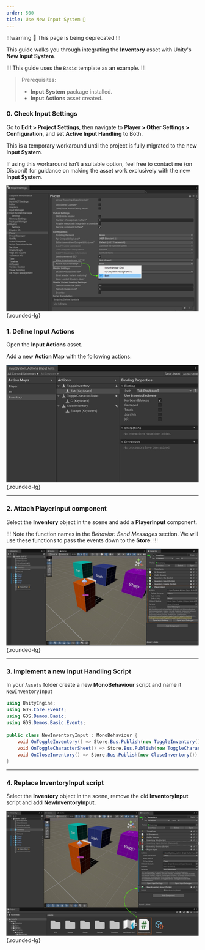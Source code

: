 ```yaml
---
order: 500
title: Use New Input System 🚧
--- 
```


!!!warning
🚧 This page is being deprecated
!!!

This guide walks you through integrating the **Inventory** asset with Unity's **New Input System**.

!!!
This guide uses the `Basic` template as an example. 
!!!


> Prerequisites: 
> - **Input System** package installed.
> - **Input Actions** asset created.

### 0. Check Input Settings

Go to **Edit > Project Settings**, then navigate to **Player > Other Settings > Configuration**, and set **Active Input Handling** to Both.

This is a temporary workaround until the project is fully migrated to the new **Input System**.

If using this workaround isn’t a suitable option, feel free to contact me (on Discord) for guidance on making the asset work exclusively with the new **Input System**.

![](/static/images/tutorials/input-settings.jpg){.rounded-lg}

### 1. Define Input Actions

Open the **Input Actions** asset.

Add a new **Action Map** with the following actions:

![](/static/images/tutorials/new-input-asset.jpg){.rounded-lg}

---
### 2. Attach **PlayerInput** component

Select the **Inventory** object in the scene and add a **PlayerInput** component.

!!!
Note the function names in the *Behavior: Send Messages* section. We will use these functions to pass the events down to the **Store**.
!!!

![](/static/images/tutorials/new-input-add-player-input.jpg){.rounded-lg}

---
### 3. Implement a new Input Handling Script

In your `Assets` folder create a new **MonoBehaviour** script and name it `NewInventoryInput`

```cs NewInventoryInput.cs
using UnityEngine;
using GDS.Core.Events;
using GDS.Demos.Basic;
using GDS.Demos.Basic.Events;

public class NewInventoryInput : MonoBehaviour {
    void OnToggleInventory() => Store.Bus.Publish(new ToggleInventory());
    void OnToggleCharacterSheet() => Store.Bus.Publish(new ToggleCharacterSheet());
    void OnCloseInventory() => Store.Bus.Publish(new CloseInventory());
}
```

---
### 4. Replace **InventoryInput** script

Select the **Inventory** object in the scene, remove the old **InventoryInput** script and add **NewInventoryInput**.

![](/static/images/tutorials/new-input-add-script.jpg){.rounded-lg}